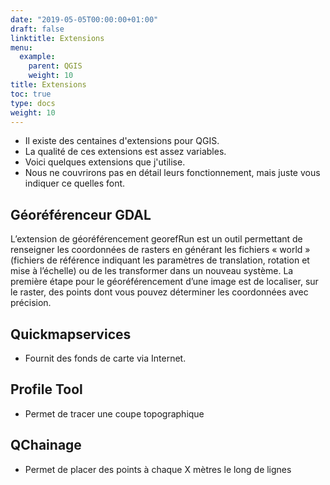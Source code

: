 ```yaml
---
date: "2019-05-05T00:00:00+01:00"
draft: false
linktitle: Extensions
menu:
  example:
    parent: QGIS
    weight: 10
title: Extensions
toc: true
type: docs
weight: 10
---
```


* Il existe des centaines d'extensions pour QGIS.
* La qualité de ces extensions est assez variables.
* Voici quelques extensions que j'utilise. 
* Nous ne couvrirons pas en détail leurs fonctionnement, mais juste vous indiquer ce quelles font. 

## Géoréférenceur GDAL
L’extension de géoréférencement georefRun est un outil permettant de renseigner les coordonnées de rasters en générant les fichiers « world » (fichiers de référence indiquant les paramètres de translation, rotation et mise à l’échelle) ou de les transformer dans un nouveau système. La première étape pour le géoréférencement d’une image est de localiser, sur le raster, des points dont vous pouvez déterminer les coordonnées avec précision.

## Quickmapservices

* Fournit des fonds de carte via Internet.


## Profile Tool

* Permet de tracer une coupe topographique

## QChainage

* Permet de placer des points à chaque X mètres le long de lignes
